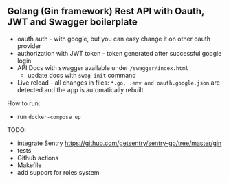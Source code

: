 Golang (Gin framework) Rest API with Oauth, JWT and Swagger boilerplate
-

- oauth auth - with google, but you can easy change it on other oauth provider
- authorization with JWT token - token generated after successful google login
- API Docs with swagger available under `/swagger/index.html`
    - update docs with `swag init` command
- Live reload - all changes in files: `*.go, .env and oauth.google.json` are detected and the app is automatically rebuilt

How to run:
- run `docker-compose up`

TODO:
- integrate Sentry https://github.com/getsentry/sentry-go/tree/master/gin
- tests
- Github actions
- Makefile
- add support for roles system
